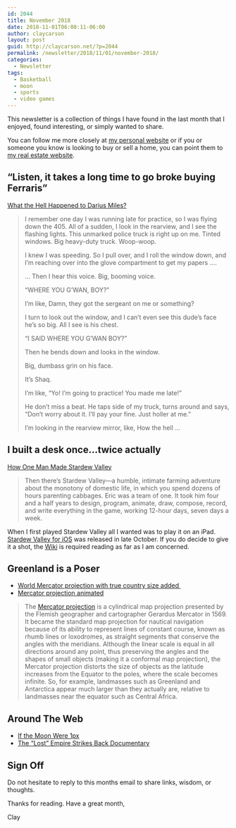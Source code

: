 ```yaml
---
id: 2044
title: November 2018
date: 2018-11-01T06:00:11-06:00
author: claycarson
layout: post
guid: http://claycarson.net/?p=2044
permalink: /newsletter/2018/11/01/november-2018/
categories:
  - Newsletter
tags:
  - Basketball
  - moon
  - sports
  - video games
---
```

This newsletter is a collection of things I have found in the last month that I enjoyed, found interesting, or simply wanted to share.

You can follow me more closely at <a href="http://claycarson.net" title="Personal Website">my personal website</a> or if you or someone you know is looking to buy or sell a home, you can point them to <a href="http://claycarson.com" title="Business Website ">my real estate website</a>.

<h2>“Listen, it takes a long time to go broke buying Ferraris”</h2>

<a href="https://www.theplayerstribune.com/en-us/articles/what-the-hell-happened-to-darius-miles" title="What the Hell Happened to Darius Miles?">What the Hell Happened to Darius Miles?</a>

<blockquote>
  I remember one day I was running late for practice, so I was flying down the 405. All of a sudden, I look in the rearview, and I see the flashing lights. This unmarked police truck is right up on me. Tinted windows. Big heavy-duty truck. Woop-woop.
  
  I knew I was speeding. So I pull over, and I roll the window down, and I’m reaching over into the glove compartment to get my papers ….
  
  … Then I hear this voice. Big, booming voice.
  
  “WHERE YOU G’WAN, BOY?”
  
  I’m like, Damn, they got the sergeant on me or something?
  
  I turn to look out the window, and I can’t even see this dude’s face he’s so big. All I see is his chest.
  
  “I SAID WHERE YOU G’WAN BOY?”
  
  Then he bends down and looks in the window.
  
  Big, dumbass grin on his face.
  
  It’s Shaq.
  
  I’m like, “Yo! I’m going to practice! You made me late!”
  
  He don’t miss a beat. He taps side of my truck, turns around and says, “Don’t worry about it. I’ll pay your fine. Just holler at me.”
  
  I’m looking in the rearview mirror, like, How the hell …
</blockquote>

<h2>I built a desk once…twice actually</h2>

<a href="https://www.gq.com/story/stardew-valley-eric-barone-profile" title="How One Man Made Stardew Valley">How One Man Made Stardew Valley</a>

<blockquote>
  Then there’s Stardew Valley—a humble, intimate farming adventure about the monotony of domestic life, in which you spend dozens of hours parenting cabbages. Eric was a team of one. It took him four and a half years to design, program, animate, draw, compose, record, and write everything in the game, working 12-hour days, seven days a week.
</blockquote>

When I first played Stardew Valley all I wanted was to play it on an iPad. <a href="https://itunes.apple.com/app/stardew-valley/id1406710800" title="Stardew Valley for iOS">Stardew Valley for iOS</a> was released in late October. If you do decide to give it a shot, the <a href="https://stardewvalleywiki.com/Getting_Started" title="Stardew Valley Wiki">Wiki</a> is required reading as far as I am concerned.

<h2>Greenland is a Poser</h2>

<ul>
<li><a href="https://twitter.com/neilrkaye/status/1050722881657864192" title="World Mercator projection with true country size addded">World Mercator projection with true country size added </a></li>
<li><a href="https://twitter.com/neilrkaye/status/1050740679008296967%0A" title="Mercator Projection - Animated">Mercator projection animated</a></li>
</ul>

<blockquote>
  The <a href="https://en.wikipedia.org/wiki/Mercator_projection" title="Mercator Projection - Wikipedia">Mercator projection</a> is a cylindrical map projection presented by the Flemish geographer and cartographer Gerardus Mercator in 1569. It became the standard map projection for nautical navigation because of its ability to represent lines of constant course, known as rhumb lines or loxodromes, as straight segments that conserve the angles with the meridians. Although the linear scale is equal in all directions around any point, thus preserving the angles and the shapes of small objects (making it a conformal map projection), the Mercator projection distorts the size of objects as the latitude increases from the Equator to the poles, where the scale becomes infinite. So, for example, landmasses such as Greenland and Antarctica appear much larger than they actually are, relative to landmasses near the equator such as Central Africa.
</blockquote>

<h2>Around The Web</h2>

<ul>
<li><a href="http://joshworth.com/dev/pixelspace/pixelspace_solarsystem.html" title="If the moon were 1px">If the Moon Were 1px</a></li>
<li><a href="https://www.youtube.com/watch?v=YeB-uXGGaEU" title="The “Lost” Empire Strikes Back Documentary">The “Lost” Empire Strikes Back Documentary</a></li>
</ul>

<h2>Sign Off</h2>

Do not hesitate to reply to this months email to share links, wisdom, or thoughts.

Thanks for reading. Have a great month,

Clay